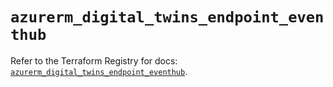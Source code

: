 # `azurerm_digital_twins_endpoint_eventhub`

Refer to the Terraform Registry for docs: [`azurerm_digital_twins_endpoint_eventhub`](https://registry.terraform.io/providers/hashicorp/azurerm/3.104.2/docs/resources/digital_twins_endpoint_eventhub).
